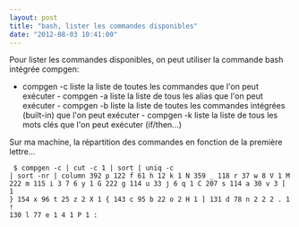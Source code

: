 ```yaml
---
layout: post
title: "bash, lister les commandes disponibles"
date: "2012-08-03 10:41:00"
---
```

Pour lister les commandes disponibles, on peut utiliser la commande bash intégrée compgen: 

 

- compgen -c liste la liste de toutes les commandes que l'on peut exécuter - compgen -a liste la liste de tous les alias que l'on peut exécuter - compgen -b liste la liste de toutes les commandes intégrées (built-in) que l'on peut exécuter - compgen -k liste la liste de tous les mots clés que l'on peut exécuter (if/then...) 

 Sur ma machine, la répartition des commandes en fonction de la première lettre...  <pre><code>
$ compgen -c | cut -c 1 | sort | uniq -c | sort -nr | column
    392 p     122 f      61 h      12 k       1 N
    359 _     118 r      37 w       8 V       1 M
    222 m     115 i       3 7       6 y       1 G
    222 g     114 u      33 j       6 q       1 C
    207 s     114 a      30 v       3 [       1 }
    154 x      96 t      25 z       2 X       1 {
    143 c      95 b      22 o       2 H       1 ]
    131 d      78 n       2 2       2 .       1 !
    130 l      77 e       1 4       1 P       1 :
</code></pre>
